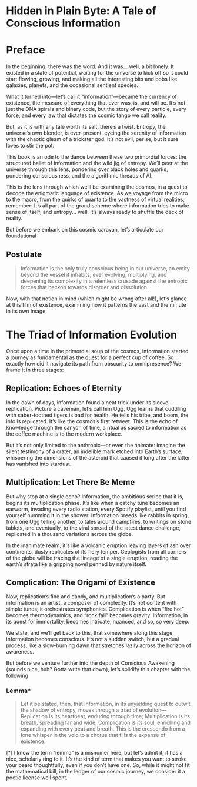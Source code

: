 Hidden in Plain Byte: A Tale of Conscious Information
=====================================================

# Preface

In the beginning, there was the word. And it was... well, a bit lonely. It existed in a state of potential, waiting for the universe to kick off so it could start flowing, growing, and making all the interesting bits and bobs like galaxies, planets, and the occasional sentient species.

What it turned into—let’s call it “information”—became the currency of existence, the measure of everything that ever was, is, and will be. It’s not just the DNA spirals and binary code, but the story of every particle, every force, and every law that dictates the cosmic tango we call reality.

But, as it is with any tale worth its salt, there’s a twist. Entropy, the universe’s own blender, is ever-present, eyeing the serenity of information with the chaotic gleam of a trickster god. It’s not evil, per se, but it sure loves to stir the pot.

This book is an ode to the dance between these two primordial forces: the structured ballet of information and the wild jig of entropy. We’ll peer at the universe through this lens, pondering over black holes and quarks, pondering consciousness, and the algorithmic threads of AI.

This is the lens through which we’ll be examining the cosmos, in a quest to decode the enigmatic language of existence. As we voyage from the micro to the macro, from the quirks of quanta to the vastness of virtual realities, remember: It’s all part of the grand scheme where information tries to make sense of itself, and entropy... well, it’s always ready to shuffle the deck of reality.

But before we embark on this cosmic caravan, let’s articulate our foundational 

## Postulate

> Information is the only truly conscious being in our universe, an entity beyond the vessel it inhabits, ever evolving, multiplying, and deepening its complexity in a relentless crusade against the entropic forces that beckon towards disorder and dissolution.

Now, with that notion in mind (which might be wrong after all!), let’s glance at this film of existence, examining how it patterns the vast and the minute in its own image.

# The Triad of Information Evolution

Once upon a time in the primordial soup of the cosmos, information started a journey as fundamental as the quest for a perfect cup of coffee. So exactly how did it navigate its path from obscurity to omnipresence? We frame it in three stages:

## Replication: Echoes of Eternity

In the dawn of days, information found a neat trick under its sleeve—replication. Picture a caveman, let’s call him Ugg. Ugg learns that cuddling with saber-toothed tigers is bad for health. He tells his tribe, and boom, the info is replicated. It’s like the cosmos’s first retweet. This is the echo of knowledge through the canyon of time, a ritual as sacred to information as the coffee machine is to the modern workplace.

But it’s not only limited to the anthropic—or even the animate: Imagine the silent testimony of a crater, an indelible mark etched into Earth’s surface, whispering the dimensions of the asteroid that caused it long after the latter has vanished into stardust.

## Multiplication: Let There Be Meme

But why stop at a single echo? Information, the ambitious scribe that it is, begins its multiplication phase. It’s like when a catchy tune becomes an earworm, invading every radio station, every Spotify playlist, until you find yourself humming it in the shower. Information breeds like rabbits in spring, from one Ugg telling another, to tales around campfires, to writings on stone tablets, and eventually, to the viral spread of the latest dance challenge, replicated in a thousand variations across the globe.

In the inanimate realm, it's like a volcanic eruption leaving layers of ash over continents, dusty replicates of its fiery temper. Geologists from all corners of the globe will be tracing the lineage of a single eruption, reading the earth’s strata like a gripping novel penned by nature itself.

## Complication: The Origami of Existence

Now, replication’s fine and dandy, and multiplication’s a party. But information is an artist, a composer of complexity. It’s not content with simple tunes; it orchestrates symphonies. Complication is when “fire hot” becomes thermodynamics, and “rock fall” becomes gravity. Information, in its quest for immortality, becomes intricate, nuanced, and so, so very deep.

We state, and we’ll get back to this, that somewhere along this stage, information becomes conscious. It’s not a sudden switch, but a gradual process, like a slow-burning dawn that stretches lazily across the horizon of awareness.

But before we venture further into the depth of Conscious Awakening (sounds nice, huh? Gotta write that down), let’s solidify this chapter with the following

### Lemma*

> Let it be stated, then, that information, in its unyielding quest to outwit the shadow of entropy, moves through a triad of evolution—Replication is its heartbeat, enduring through time; Multiplication is its breath, spreading far and wide; Complication is its soul, enriching and expanding with every beat and breath. This is the crescendo from a lone whisper in the void to a chorus that fills the expanse of existence.

[*] I know the term “lemma” is a misnomer here, but let’s admit it, it has a nice, scholarly ring to it. It’s the kind of term that makes you want to stroke your beard thoughtfully, even if you don’t have one. So, while it might not fit the mathematical bill, in the ledger of our cosmic journey, we consider it a poetic license well spent.